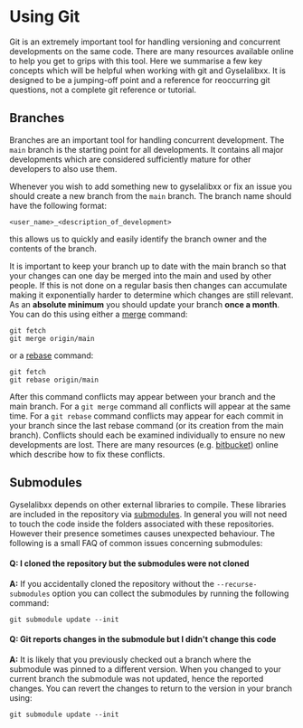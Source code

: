 # Using Git

Git is an extremely important tool for handling versioning and concurrent developments on the same code. There are many resources available online to help you get to grips with this tool. Here we summarise a few key concepts which will be helpful when working with git and Gyselalibxx. It is designed to be a jumping-off point and a reference for reoccurring git questions, not a complete git reference or tutorial.

## Branches

Branches are an important tool for handling concurrent development. The `main` branch is the starting point for all developments. It contains all major developments which are considered sufficiently mature for other developers to also use them.

Whenever you wish to add something new to gyselalibxx or fix an issue you should create a new branch from the `main` branch. The branch name should have the following format:

```
<user_name>_<description_of_development>
```

this allows us to quickly and easily identify the branch owner and the contents of the branch.

It is important to keep your branch up to date with the main branch so that your changes can one day be merged into the main and used by other people. If this is not done on a regular basis then changes can accumulate making it exponentially harder to determine which changes are still relevant. As an **absolute minimum** you should update your branch **once a month**. You can do this using either a [merge](https://git-scm.com/docs/git-merge) command:

```
git fetch
git merge origin/main
```

or a [rebase](https://git-scm.com/docs/git-rebase) command:

```
git fetch
git rebase origin/main
```

After this command conflicts may appear between your branch and the main branch. For a `git merge` command all conflicts will appear at the same time. For a `git rebase` command conflicts may appear for each commit in your branch since the last rebase command (or its creation from the main branch). Conflicts should each be examined individually to ensure no new developments are lost. There are many resources (e.g. [bitbucket](https://www.atlassian.com/git/tutorials/using-branches/merge-conflicts)) online which describe how to fix these conflicts.

## Submodules

Gyselalibxx depends on other external libraries to compile. These libraries are included in the repository via [submodules](https://git-scm.com/docs/gitsubmodules). In general you will not need to touch the code inside the folders associated with these repositories. However their presence sometimes causes unexpected behaviour. The following is a small FAQ of common issues concerning submodules:

#### Q: I cloned the repository but the submodules were not cloned

**A:** If you accidentally cloned the repository without the `--recurse-submodules` option you can collect the submodules by running the following command:

```
git submodule update --init
```

#### Q: Git reports changes in the submodule but I didn't change this code

**A:** It is likely that you previously checked out a branch where the submodule was pinned to a different version. When you changed to your current branch the submodule was not updated, hence the reported changes. You can revert the changes to return to the version in your branch using:

```
git submodule update --init
```
